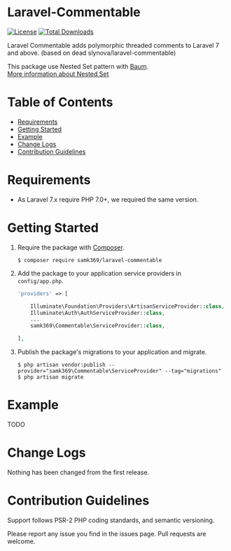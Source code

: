 # Laravel-Commentable

[![License](https://img.shields.io/badge/license-MIT-brightgreen.svg?style=flat-square)](https://tldrlegal.com/license/mit-license)
[![Total Downloads](https://img.shields.io/packagist/dt/thyagobrejao/laravel-commentable.svg?style=flat-square)](https://packagist.org/packages/samk369/laravel-commentable)

Laravel Commentable adds polymorphic threaded comments to Laravel 7 and above. (based on dead slynova/laravel-commentable)

This package use Nested Set pattern with [Baum](https://github.com/etrepat/baum).<br>
[More information about Nested Set](http://en.wikipedia.org/wiki/Nested_set_model)

# Table of Contents

* [Requirements](#requirements)
* [Getting Started](#getting-started)
* [Example](#example)
* [Change Logs](#change-logs)
* [Contribution Guidelines](#contribution-guidelines)

# <a name="requirements"></a>Requirements

* As Laravel 7.x require PHP 7.0+, we required the same version.

# <a name="getting-started"></a>Getting Started

1. Require the package with [Composer](https://getcomposer.org).
    ```shell
    $ composer require samk369/laravel-commentable
    ```

2. Add the package to your application service providers in `config/app.php`.
    ```php
    'providers' => [

        Illuminate\Foundation\Providers\ArtisanServiceProvider::class,
        Illuminate\Auth\AuthServiceProvider::class,
        ...
        samk369\Commentable\ServiceProvider::class,

    ],
    ```

3. Publish the package's migrations to your application and migrate.
    ```shell
    $ php artisan vendor:publish --provider="samk369\Commentable\ServiceProvider" --tag="migrations"
    $ php artisan migrate
    ```

# <a name="example"></a>Example

TODO
# <a name="change-logs"></a>Change Logs

Nothing has been changed from the first release.

# <a name="contribution-guidelines"></a>Contribution Guidelines

Support follows PSR-2 PHP coding standards, and semantic versioning.

Please report any issue you find in the issues page.
Pull requests are welcome.
